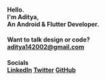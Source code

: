 #### Hello. <br> I'm Aditya, <br> An Android & Flutter Developer.

#### Want to talk design or code? <br> [aditya142002@gmail.com](mailto:aditya142002@gmail.com)

#### Socials <br> <a href="[https://www.linkedin.com/in/aditya1402/](https://www.linkedin.com/in/aditya1402/)">LinkedIn</a> <a href="[https://twitter.com/addi1402](https://twitter.com/addi1402)">Twitter</a> <a href="[https://github.com/Aditya1402](https://github.com/Aditya1402)">GitHub</a>
